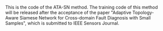 This is the code of the ATA-SN method. The training code of this method will be released after the acceptance of the paper "Adaptive Topology-Aware Siamese Network for
Cross-domain Fault Diagnosis with Small Samples", which is submitted to IEEE Sensors Journal.
